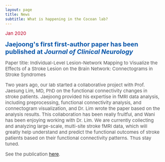 ```yaml
---
layout: page
title: News
subtitle: What is happening in the Cocoan lab?
---
```


<span style="font-size: 15px !important; color: #BD0026;">Jan 2020 </span>

<b><span style="font-size: 20px !important; color: #0055A9;">Jaejoong's first first-author paper has been published at <i>Journal of Clinical Neurology</i></span></b>

<span style="font-size: 15px !important; color: #555;">Paper title: Individual-Level Lesion-Network Mapping to Visualize the Effects of a Stroke Lesion on the Brain Network: Connectograms in Stroke Syndromes</span>

<span style="font-size: 15px !important; color: #555;">Two years ago, our lab started a collaborative project with Prof. Jaesung Lim, MD, PhD on the functional connectivity changes in stroke patients. Jaejoong provided his expertise in fMRI data analysis, including preprocessing, functional connectivity analysis, and connectogram visualization, and Dr. Lim wrote the paper based on the analysis results. This collaboration has been really fruitful, and Wani has been enjoying working with Dr. Lim. We are currently collecting and analyzing large-scale, multi-site stroke fMRI data, which will greatly help understand and predict the functional outcomes of stroke patients based on their functional connectivity patterns. Thus stay tuned.</span>

<span style="font-size: 15px !important; color: #555;">See the publication [here](/publicaion).</span>
